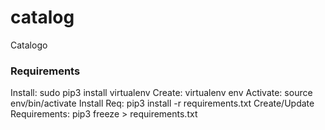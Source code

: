 # catalog
Catalogo


### Requirements
Install: sudo pip3 install virtualenv
Create: virtualenv env 
Activate: source env/bin/activate
Install Req: pip3 install -r requirements.txt
Create/Update Requirements: pip3 freeze > requirements.txt
